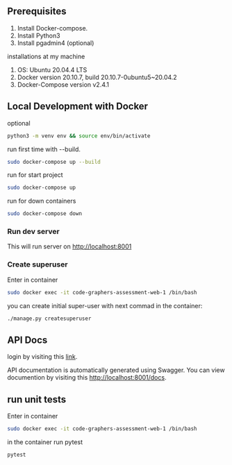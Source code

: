 ## Prerequisites

1. Install Docker-compose.
2. Install Python3
3. Install pgadmin4 (optional)

installations at my machine
1. OS: Ubuntu 20.04.4 LTS
2. Docker version 20.10.7, build 20.10.7-0ubuntu5~20.04.2
3. Docker-Compose version v2.4.1

## Local Development with Docker

optional
```bash
python3 -m venv env && source env/bin/activate 
```

run first time with --build.

```bash
sudo docker-compose up --build
```

run for start project
```bash
sudo docker-compose up
```

run for down containers

```bash
sudo docker-compose down
```

### Run dev server

This will run server on [http://localhost:8001](http://localhost:8001)


### Create superuser

Enter in container 
```bash
sudo docker exec -it code-graphers-assessment-web-1 /bin/bash

```

you can create initial super-user with next commad in the container:

```bash
./manage.py createsuperuser
```

## API Docs
login by visiting this [link](http://localhost:8001). 

API documentation is automatically generated using Swagger. You can view documention by visiting this [http://localhost:8001/docs](http://localhost:8001/docs).


## run unit tests
Enter in container 
```bash
sudo docker exec -it code-graphers-assessment-web-1 /bin/bash

```

in the container run pytest

```bash
pytest
```
